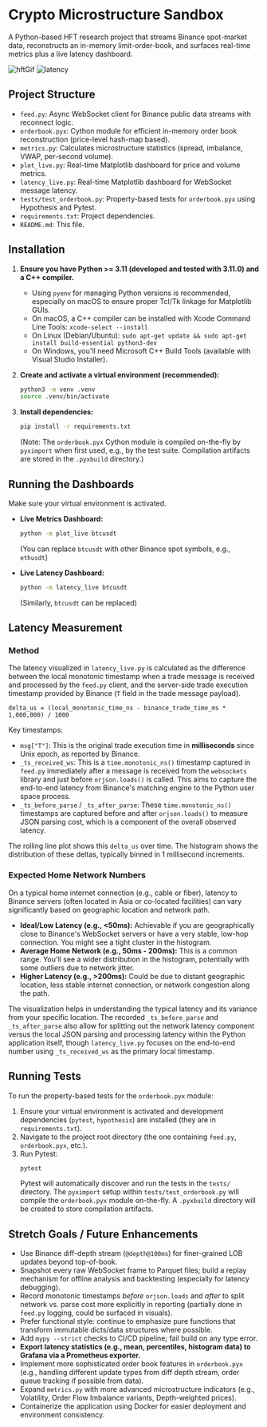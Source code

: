 # Crypto Microstructure Sandbox

A Python-based HFT research project that streams Binance spot-market data, reconstructs an in-memory limit-order-book, and surfaces real-time metrics plus a live latency dashboard.

![hftGif](https://github.com/user-attachments/assets/b1745aec-1c63-492c-a696-b47c2de76170)
![latency](https://github.com/user-attachments/assets/f5036231-4f13-40e7-bfa3-ba2b9d5b60c1)

## Project Structure

- `feed.py`: Async WebSocket client for Binance public data streams with reconnect logic.
- `orderbook.pyx`: Cython module for efficient in-memory order book reconstruction (price-level hash-map based).
- `metrics.py`: Calculates microstructure statistics (spread, imbalance, VWAP, per-second volume).
- `plot_live.py`: Real-time Matplotlib dashboard for price and volume metrics.
- `latency_live.py`: Real-time Matplotlib dashboard for WebSocket message latency.
- `tests/test_orderbook.py`: Property-based tests for `orderbook.pyx` using Hypothesis and Pytest.
- `requirements.txt`: Project dependencies.
- `README.md`: This file.

## Installation

1.  **Ensure you have Python >= 3.11 (developed and tested with 3.11.0) and a C++ compiler.**
    *   Using `pyenv` for managing Python versions is recommended, especially on macOS to ensure proper Tcl/Tk linkage for Matplotlib GUIs.
    *   On macOS, a C++ compiler can be installed with Xcode Command Line Tools: `xcode-select --install`
    *   On Linux (Debian/Ubuntu): `sudo apt-get update && sudo apt-get install build-essential python3-dev`
    *   On Windows, you'll need Microsoft C++ Build Tools (available with Visual Studio Installer).

2.  **Create and activate a virtual environment (recommended):**
    ```bash
    python3 -m venv .venv
    source .venv/bin/activate
    ```

3.  **Install dependencies:**
    ```bash
    pip install -r requirements.txt
    ```
    (Note: The `orderbook.pyx` Cython module is compiled on-the-fly by `pyximport` when first used, e.g., by the test suite. Compilation artifacts are stored in the `.pyxbuild` directory.)

## Running the Dashboards

Make sure your virtual environment is activated.

*   **Live Metrics Dashboard:**
    ```bash
    python -m plot_live btcusdt
    ```
    (You can replace `btcusdt` with other Binance spot symbols, e.g., `ethusdt`)

*   **Live Latency Dashboard:**
    ```bash
    python -m latency_live btcusdt
    ```
    (Similarly, `btcusdt` can be replaced)

## Latency Measurement

### Method

The latency visualized in `latency_live.py` is calculated as the difference between the local monotonic timestamp when a trade message is received and processed by the `feed.py` client, and the server-side trade execution timestamp provided by Binance (`T` field in the trade message payload).

`delta_us = (local_monotonic_time_ns - binance_trade_time_ms * 1,000,000) / 1000`

Key timestamps:
*   `msg["T"]`: This is the original trade execution time in **milliseconds** since Unix epoch, as reported by Binance.
*   `_ts_received_ws`: This is a `time.monotonic_ns()` timestamp captured in `feed.py` immediately after a message is received from the `websockets` library and just before `orjson.loads()` is called. This aims to capture the end-to-end latency from Binance's matching engine to the Python user space process.
*   `_ts_before_parse` / `_ts_after_parse`: These `time.monotonic_ns()` timestamps are captured before and after `orjson.loads()` to measure JSON parsing cost, which is a component of the overall observed latency.

The rolling line plot shows this `delta_us` over time. The histogram shows the distribution of these deltas, typically binned in 1 millisecond increments.

### Expected Home Network Numbers

On a typical home internet connection (e.g., cable or fiber), latency to Binance servers (often located in Asia or co-located facilities) can vary significantly based on geographic location and network path.

*   **Ideal/Low Latency (e.g., <50ms):** Achievable if you are geographically close to Binance's WebSocket servers or have a very stable, low-hop connection. You might see a tight cluster in the histogram.
*   **Average Home Network (e.g., 50ms - 200ms):** This is a common range. You'll see a wider distribution in the histogram, potentially with some outliers due to network jitter.
*   **Higher Latency (e.g., >200ms):** Could be due to distant geographic location, less stable internet connection, or network congestion along the path.

The visualization helps in understanding the typical latency and its variance from your specific location. The recorded `_ts_before_parse` and `_ts_after_parse` also allow for splitting out the network latency component versus the local JSON parsing and processing latency within the Python application itself, though `latency_live.py` focuses on the end-to-end number using `_ts_received_ws` as the primary local timestamp.

## Running Tests

To run the property-based tests for the `orderbook.pyx` module:

1.  Ensure your virtual environment is activated and development dependencies (`pytest`, `hypothesis`) are installed (they are in `requirements.txt`).
2.  Navigate to the project root directory (the one containing `feed.py`, `orderbook.pyx`, etc.).
3.  Run Pytest:
    ```bash
    pytest
    ```
    Pytest will automatically discover and run the tests in the `tests/` directory. The `pyximport` setup within `tests/test_orderbook.py` will compile the `orderbook.pyx` module on-the-fly.
A `.pyxbuild` directory will be created to store compilation artifacts.

## Stretch Goals / Future Enhancements

*   Use Binance diff-depth stream (`@depth@100ms`) for finer-grained LOB updates beyond top-of-book.
*   Snapshot every raw WebSocket frame to Parquet files; build a replay mechanism for offline analysis and backtesting (especially for latency debugging).
*   Record monotonic timestamps *before* `orjson.loads` and *after* to split network vs. parse cost more explicitly in reporting (partially done in `feed.py` logging, could be surfaced in visuals).
*   Prefer functional style: continue to emphasize pure functions that transform immutable dicts/data structures where possible.
*   Add `mypy --strict` checks to CI/CD pipeline; fail build on any type error.
*   **Export latency statistics (e.g., mean, percentiles, histogram data) to Grafana via a Prometheus exporter.**
*   Implement more sophisticated order book features in `orderbook.pyx` (e.g., handling different update types from diff depth stream, order queue tracking if possible from data).
*   Expand `metrics.py` with more advanced microstructure indicators (e.g., Volatility, Order Flow Imbalance variants, Depth-weighted prices).
*   Containerize the application using Docker for easier deployment and environment consistency. 
